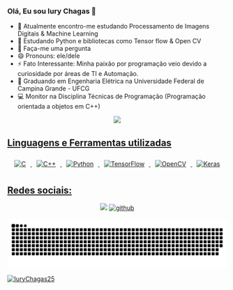 ### Olá, Eu sou Iury Chagas 👋



- 🔭 Atualmente encontro-me estudando Processamento de Imagens Digitais & Machine Learning
- 🌱 Estudando Python e bibliotecas como Tensor flow & Open CV
- 💬 Faça-me uma pergunta
- 😄 Pronouns: ele/dele
- ⚡ Fato Interessante: Minha paixão por programação veio devido a curiosidade por áreas de TI e Automação.
- 🏫 Graduando em Engenharia Elétrica na Universidade Federal de Campina Grande - UFCG
- 💻 Monitor na Disciplina Técnicas de Programação (Programação orientada a objetos  em C++)


<div>
  <div align="center">
  <a href="https://github.com/IuryChagas25">
  <img height="180em" src="https://github-readme-stats.vercel.app/api?username=iurychagas25&show_icons=true&theme=dark&include_all_commits=true&count_private=true"/>
</div>
    
## Linguagens e Ferramentas utilizadas
  <div align="center">
  <img style="margin: 10px" src="https://profilinator.rishav.dev/skills-assets/c-original.svg" alt="C" height="50" /> 
  <img style="margin: 10px" src="https://profilinator.rishav.dev/skills-assets/cplusplus-original.svg" alt="C++" height="50" />  
  <img style="margin: 10px" src="https://profilinator.rishav.dev/skills-assets/python-original.svg" alt="Python" height="50" />  
  <img style="margin: 10px" src="https://profilinator.rishav.dev/skills-assets/tensorflow-icon.svg" alt="TensorFlow" height="50" />
  <img style="margin: 10px" src="https://profilinator.rishav.dev/skills-assets/opencv-icon.svg" alt="OpenCV" height="50" />   
  <img style="margin: 10px" src="https://profilinator.rishav.dev/skills-assets/keras.png" alt="Keras" height="50" />
    
</div>

## Redes sociais:
    
<div>
  <div align ="center">
  <a href="https://instagram.com/iurychagaas" target="_blank"><img src="https://img.shields.io/badge/-Instagram-%23E4405F?style=for-the-badge&logo=instagram&logoColor=white"        target="_blank"></a>
  <a href="https://github.com/IuryChagas25" target="_blank">
  <img src=https://img.shields.io/badge/github-%2324292e.svg?&style=for-the-badge&logo=github&logoColor=white target="_blank" alt=github style="margin-bottom: 5px;" />
 
</div>
    
  ![Snake animation](https://github.com/iurychagas25/iurychagas25/blob/output/github-contribution-grid-snake.svg)
 
  <img src="https://komarev.com/ghpvc/?username=IuryChagas25&color=blue" alt="IuryChagas25" /> 
  
